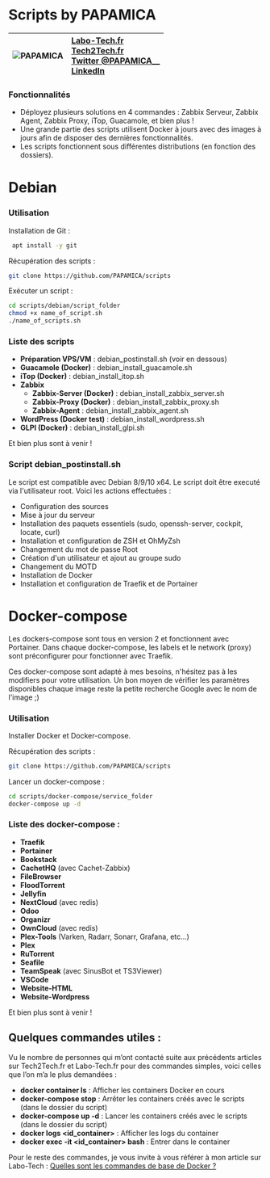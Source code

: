 
# Scripts by PAPAMICA
|  ![PAPAMICA](https://zupimages.net/up/20/04/7vtd.png) |  [Labo-Tech.fr](https://labo-tech.fr/)<br/> [Tech2Tech.fr](https://www.tech2tech.fr/) <br/> [Twitter @PAPAMICA__](https://twitter.com/PAPAMICA__) <br/> [LinkedIn](https://www.linkedin.com/in/mickael-asseline/)<br/> |
|:--------:| :-------------|

### Fonctionnalités

- Déployez plusieurs solutions en 4 commandes : Zabbix Serveur, Zabbix Agent, Zabbix Proxy, iTop, Guacamole, et bien plus !
- Une grande partie des scripts utilisent Docker à jours avec des images à jours afin de disposer des dernières fonctionnalités.
- Les scripts fonctionnent sous différentes distributions (en fonction des dossiers).

# Debian

### Utilisation
Installation de Git :
```bash
 apt install -y git
```

Récupération des scripts :
```bash
git clone https://github.com/PAPAMICA/scripts
```


Exécuter un script :
```bash
cd scripts/debian/script_folder
chmod +x name_of_script.sh
./name_of_scripts.sh
```

### Liste des scripts

+ **Préparation VPS/VM** : debian_postinstall.sh (voir en dessous)
+ **Guacamole (Docker)** : debian_install_guacamole.sh
+ **iTop (Docker)** : debian_install_itop.sh
+ **Zabbix**
    + **Zabbix-Server (Docker)** : debian_install_zabbix_server.sh
    + **Zabbix-Proxy (Docker)** : debian_install_zabbix_proxy.sh
    + **Zabbix-Agent** : debian_install_zabbix_agent.sh
+ **WordPress (Docker test)** : debian_install_wordpress.sh
+ **GLPI (Docker)** : debian_install_glpi.sh
     
Et bien plus sont à venir !

### Script debian_postinstall.sh
Le script est compatible avec Debian 8/9/10 x64.
Le script doit être executé via l'utilisateur root.
Voici les actions effectuées :
+ Configuration des sources
+ Mise à jour du serveur
+ Installation des paquets essentiels (sudo, openssh-server, cockpit, locate, curl)
+ Installation et configuration de ZSH et OhMyZsh
+ Changement du mot de passe Root
+ Création d'un utilisateur et ajout au groupe sudo
+ Changement du MOTD
+ Installation de Docker
+ Installation et configuration de Traefik et de Portainer

# Docker-compose
Les dockers-compose sont tous en version 2 et fonctionnent avec Portainer.
Dans chaque docker-compose, les labels et le network (proxy) sont préconfigurer pour fonctionner avec Traefik.

Ces docker-compose sont adapté à mes besoins, n'hésitez pas à les modifiers pour votre utilisation.
Un bon moyen de vérifier les paramètres disponibles chaque image reste la petite recherche Google avec le nom de l'image ;)

### Utilisation
Installer Docker et Docker-compose.

Récupération des scripts :
```bash
git clone https://github.com/PAPAMICA/scripts
```


Lancer un docker-compose :
```bash
cd scripts/docker-compose/service_folder
docker-compose up -d
```

### Liste des docker-compose :

+ **Traefik**
+ **Portainer**
+ **Bookstack**
+ **CachetHQ** (avec Cachet-Zabbix)
+ **FileBrowser**
+ **FloodTorrent**
+ **Jellyfin**
+ **NextCloud** (avec redis)
+ **Odoo**
+ **Organizr**
+ **OwnCloud** (avec redis)
+ **Plex-Tools** (Varken, Radarr, Sonarr, Grafana, etc...)
+ **Plex**
+ **RuTorrent**
+ **Seafile**
+ **TeamSpeak** (avec SinusBot et TS3Viewer)
+ **VSCode**
+ **Website-HTML**
+ **Website-Wordpress**
     
Et bien plus sont à venir !
    
## Quelques commandes utiles :

Vu le nombre de personnes qui m’ont contacté suite aux précédents articles sur Tech2Tech.fr et Labo-Tech.fr  pour des commandes simples, voici celles que l’on m’a le plus demandées :

-   **docker container ls** : Afficher les containers Docker en cours
-   **docker-compose stop** : Arrêter les containers créés avec le scripts (dans le dossier du script)
- **docker-compose up -d** : Lancer les containers créés avec le scripts (dans le dossier du script)
-   **docker logs <id_container>** : Afficher les logs du container
-   **docker exec -it <id_container> bash** : Entrer dans le container 

Pour le reste des commandes, je vous invite à vous référer à mon article sur Labo-Tech :  [Quelles sont les commandes de base de Docker ?](https://labo-tech.fr/base-de-connaissance/quelles-sont-les-commandes-de-base-de-docker/)
